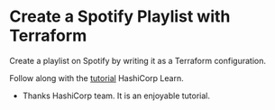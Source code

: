 # Create a Spotify Playlist with Terraform

Create a playlist on Spotify by writing it as a Terraform configuration.

Follow along with the [tutorial](https://learn.hashicorp.com/tutorials/terraform/spotify-playlist) HashiCorp Learn.


- Thanks HashiCorp team. It is an enjoyable tutorial.

